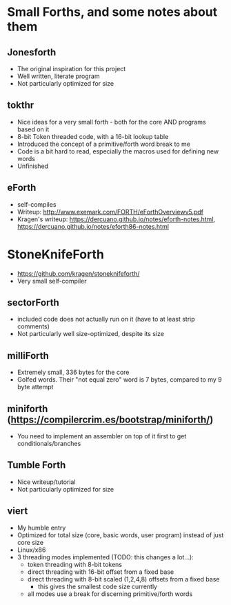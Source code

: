 # Small Forths, and some notes about them

## Jonesforth
* The original inspiration for this project
* Well written, literate program
* Not particularly optimized for size

## tokthr
* Nice ideas for a very small forth - both for the core AND programs based on it
* 8-bit Token threaded code, with a 16-bit lookup table
* Introduced the concept of a primitive/forth word break to me
* Code is a bit hard to read, especially the macros used for defining new words
* Unfinished

## eForth
* self-compiles
* Writeup: http://www.exemark.com/FORTH/eForthOverviewv5.pdf
* Kragen's writeup: https://dercuano.github.io/notes/eforth-notes.html, https://dercuano.github.io/notes/eforth86-notes.html

# StoneKnifeForth
* https://github.com/kragen/stoneknifeforth/
* Very small self-compiler

## sectorForth
* included code does not actually run on it (have to at least strip comments)
* Not particularly well size-optimized, despite its size

## milliForth
* Extremely small, 336 bytes for the core
* Golfed words. Their "not equal zero" word is 7 bytes, compared to my 9 byte attempt

## miniforth (https://compilercrim.es/bootstrap/miniforth/)
* You need to implement an assembler on top of it first to get conditionals/branches

## Tumble Forth
* Nice writeup/tutorial
* Not particularly optimized for size

## viert
* My humble entry
* Optimized for total size (core, basic words, user program) instead of just core size
* Linux/x86
* 3 threading modes implemented (TODO: this changes a lot...):
  * token threading with 8-bit tokens
  * direct threading with 16-bit offset from a fixed base
  * direct threading with 8-bit scaled (1,2,4,8) offsets from a fixed base
    * this gives the smallest code size currently
  * all modes use a break for discerning primitive/forth words
